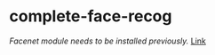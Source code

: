 # complete-face-recog
*Facenet module needs to be installed previously.* [Link](https://github.com/davidsandberg/facenet)
